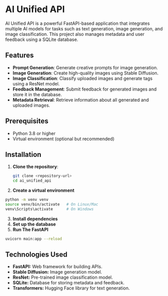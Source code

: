 # AI Unified API

AI Unified API is a powerful FastAPI-based application that integrates multiple AI models for tasks such as text generation, image generation, and image classification. This project also manages metadata and user feedback using a SQLite database.

## Features

- **Prompt Generation**: Generate creative prompts for image generation.
- **Image Generation**: Create high-quality images using Stable Diffusion.
- **Image Classification**: Classify uploaded images and generate tags using a ResNet model.
- **Feedback Management**: Submit feedback for generated images and store it in the database.
- **Metadata Retrieval**: Retrieve information about all generated and uploaded images.



## Prerequisites

- Python 3.8 or higher
- Virtual environment (optional but recommended)

## Installation

1. **Clone the repository**:
   ```bash
   git clone <repository-url>
   cd ai_unified_api
   ```
2. **Create a virtual environment**
```bash
python -m venv venv
source venv/bin/activate   # On Linux/Mac
venv\Scripts\activate      # On Windows
```
3. **Install dependencies**
4. **Set up the database**
5. **Run The FastAPI**
```bash
uvicorn main:app --reload
```

## Technologies Used
- **FastAPI:** Web framework for building APIs.
- **Stable Diffusion:** Image generation model.
- **ResNet:** Pre-trained image classification model.
- **SQLite:** Database for storing metadata and feedback.
- **Transformers:** Hugging Face library for text generation.